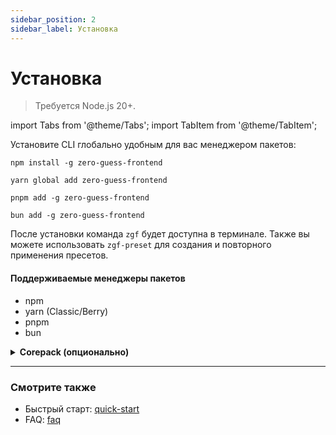 ```yaml
---
sidebar_position: 2
sidebar_label: Установка
---
```


# Установка

> Требуется Node.js 20+.

import Tabs from '@theme/Tabs';
import TabItem from '@theme/TabItem';

Установите CLI глобально удобным для вас менеджером пакетов:

<Tabs>
  <TabItem value="npm" label="npm" default>

  ```shell
  npm install -g zero-guess-frontend
  ```

  </TabItem>
  <TabItem value="yarn" label="yarn">

  ```shell
  yarn global add zero-guess-frontend
  ```

  </TabItem>
  <TabItem value="pnpm" label="pnpm">

  ```shell
  pnpm add -g zero-guess-frontend
  ```

  </TabItem>
  <TabItem value="bun" label="bun">

  ```shell
  bun add -g zero-guess-frontend
  ```

  </TabItem>
</Tabs>

После установки команда `zgf` будет доступна в терминале.
Также вы можете использовать `zgf-preset` для создания и повторного применения пресетов.

#### Поддерживаемые менеджеры пакетов

- npm
- yarn (Classic/Berry)
- pnpm
- bun

<details>
  <summary><strong>Corepack (опционально)</strong></summary>

Node 20+ включает Corepack для управления версиями Yarn/Pnpm.

```bash
corepack enable
corepack prepare pnpm@latest --activate
```

</details>

---

### Смотрите также

- Быстрый старт: [quick-start](./quick-start)
- FAQ: [faq](./faq)
